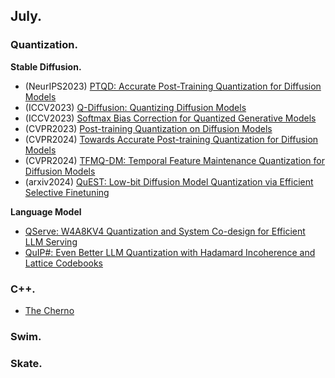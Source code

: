 ## July.

### Quantization. ###

**Stable Diffusion.**
  - (NeurIPS2023) [PTQD: Accurate Post-Training Quantization for Diffusion Models](https://arxiv.org/abs/2305.10657)
  - (ICCV2023) [Q-Diffusion: Quantizing Diffusion Models](https://arxiv.org/abs/2302.04304)
  - (ICCV2023) [Softmax Bias Correction for Quantized Generative Models](https://arxiv.org/abs/2309.01729)
  - (CVPR2023) [Post-training Quantization on Diffusion Models](https://arxiv.org/abs/2211.15736)
  - (CVPR2024) [Towards Accurate Post-training Quantization for Diffusion Models](https://arxiv.org/abs/2305.18723)
  - (CVPR2024) [TFMQ-DM: Temporal Feature Maintenance Quantization for Diffusion Models](https://arxiv.org/abs/2311.16503)
  - (arxiv2024) [QuEST: Low-bit Diffusion Model Quantization via Efficient Selective Finetuning](https://arxiv.org/abs/2402.03666)

**Language Model**
  - [QServe: W4A8KV4 Quantization and System Co-design for Efficient LLM Serving](https://arxiv.org/abs/2405.04532)
  - [QuIP#: Even Better LLM Quantization with Hadamard Incoherence and Lattice Codebooks](https://arxiv.org/abs/2402.04396)

### C++. ###
- [The Cherno](https://www.youtube.com/@TheCherno)

### Swim. ###

### Skate. ###
